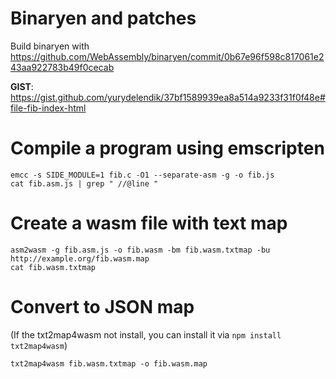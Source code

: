 # Binaryen and patches

Build binaryen with https://github.com/WebAssembly/binaryen/commit/0b67e96f598c817061e243aa922783b49f0cecab


**GIST**: https://gist.github.com/yurydelendik/37bf1589939ea8a514a9233f31f0f48e#file-fib-index-html

# Compile a program using emscripten

```
emcc -s SIDE_MODULE=1 fib.c -O1 --separate-asm -g -o fib.js
cat fib.asm.js | grep " //@line "
```

# Create a wasm file with text map

```
asm2wasm -g fib.asm.js -o fib.wasm -bm fib.wasm.txtmap -bu http://example.org/fib.wasm.map
cat fib.wasm.txtmap
```

# Convert to JSON map

(If the txt2map4wasm not install, you can install it via `npm install txt2map4wasm`)

```
txt2map4wasm fib.wasm.txtmap -o fib.wasm.map
```
